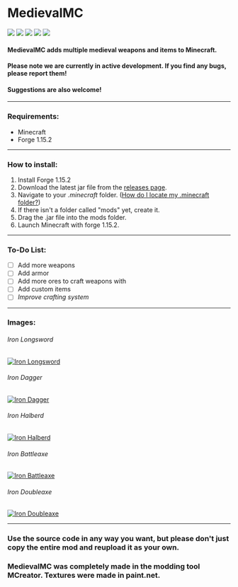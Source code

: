 # MedievalMC
[![](https://img.shields.io/github/downloads/Jan-DT/MedievalMC/total.svg?style=for-the-badge)](https://github.com/Jan-DT/MedievalMC/releases) [![](https://img.shields.io/github/v/release/Jan-DT/MedievalMC.svg?label=stable&style=for-the-badge)](https://github.com/Jan-DT/MedievalMC/releases) [![](https://img.shields.io/github/v/tag/Jan-DT/MedievalMC.svg?label=latest&style=for-the-badge)](https://github.com/Jan-DT/MedievalMC/tags) [![](https://img.shields.io/discord/746052343321198662.svg?label=Discord&colorB=7289da&style=for-the-badge)](https://www.youtube.com/watch?v=fzz1ZeTbHvs) [![](https://img.shields.io/badge/forge%20version-1.15.2-brightgreen?style=for-the-badge)](http://files.minecraftforge.net/)
#### MedievalMC adds multiple medieval weapons and items to Minecraft. 
#### Please note we are currently in active development. If you find any bugs, please report them!
#### Suggestions are also welcome!

---

### Requirements:
- Minecraft
- Forge 1.15.2

---

### How to install:
1. Install Forge 1.15.2
1. Download the latest jar file from the [releases page](https://github.com/Jan-DT/MedievalMC/releases).
2. Navigate to your _.minecraft_ folder. ([How do I locate my .minecraft folder?](https://minecraft.gamepedia.com/.minecraft#Locating_.minecraft))
3. If there isn't a folder called "mods" yet, create it.
4. Drag the .jar file into the mods folder.
5. Launch Minecraft with forge 1.15.2.

---

### To-Do List:
- [ ] Add more weapons
- [ ] Add armor
- [ ] Add more ores to craft weapons with
- [ ] Add custom items
- [ ] _Improve crafting system_

---

### Images:
###### Iron Longsword
[![](https://eclypse.dev/images/mods-medievalmc/item-longsword.png "Iron Longsword")](https://eclypse.dev/images/mods-medievalmc/item-longsword.png)
###### Iron Dagger
[![](https://eclypse.dev/images/mods-medievalmc/item-dagger.png "Iron Dagger")](https://eclypse.dev/images/mods-medievalmc/item-dagger.png)
###### Iron Halberd
[![](https://eclypse.dev/images/mods-medievalmc/item-halberd.png "Iron Halberd")](https://eclypse.dev/images/mods-medievalmc/item-halberd.png)
###### Iron Battleaxe
[![](https://eclypse.dev/images/mods-medievalmc/item-battleaxe.png "Iron Battleaxe")](https://eclypse.dev/images/mods-medievalmc/item-battleaxe.png)
###### Iron Doubleaxe
[![](https://eclypse.dev/images/mods-medievalmc/item-doubleaxe.png "Iron Doubleaxe")](https://eclypse.dev/images/mods-medievalmc/item-double.png)

---

### Use the source code in any way you want, but please don't just copy the entire mod and reupload it as your own.
### MedievalMC was completely made in the modding tool MCreator. Textures were made in paint.net.
